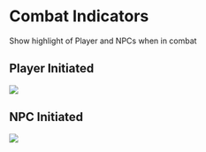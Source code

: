# Combat Indicators
Show highlight of Player and NPCs when in combat

## Player Initiated
![](https://github.com/dekuScrub731/images/blob/master/combat-indicators-example1.gif)

## NPC Initiated
![](https://github.com/dekuScrub731/images/blob/master/combat-indicators-example2.gif)
